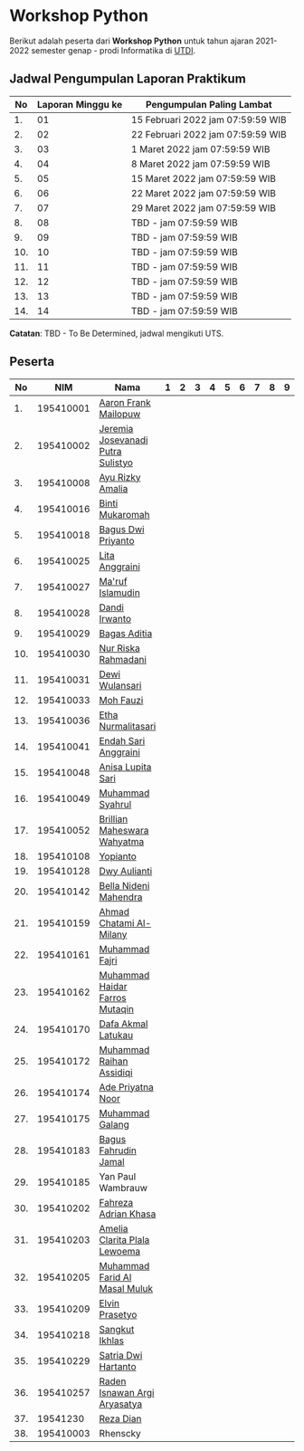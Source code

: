 # Workshop Python

Berikut adalah peserta dari **Workshop Python** untuk tahun ajaran 2021-2022 semester genap - prodi Informatika di [UTDI](https://www.utdi.ac.id).

## Jadwal Pengumpulan Laporan Praktikum

| No  | Laporan Minggu ke | Pengumpulan Paling Lambat |
|-----|-------------------|---------------------------|
| 1.  | 01 | 15 Februari 2022 jam 07:59:59 WIB |
| 2.  | 02 | 22 Februari 2022 jam 07:59:59 WIB |
| 3.  | 03 | 1 Maret 2022 jam 07:59:59 WIB |
| 4.  | 04 | 8 Maret 2022 jam 07:59:59 WIB |
| 5.  | 05 | 15 Maret 2022 jam 07:59:59 WIB |
| 6.  | 06 | 22 Maret 2022 jam 07:59:59 WIB |
| 7.  | 07 | 29 Maret 2022 jam 07:59:59 WIB |
| 8.  | 08 | TBD - jam 07:59:59 WIB |
| 9.  | 09 | TBD - jam 07:59:59 WIB |
| 10.  | 10 | TBD - jam 07:59:59 WIB |
| 11.  | 11 | TBD - jam 07:59:59 WIB |
| 12.  | 12 | TBD - jam 07:59:59 WIB |
| 13.  | 13 | TBD - jam 07:59:59 WIB |
| 14.  | 14 | TBD - jam 07:59:59 WIB |

  **Catatan**: TBD - To Be Determined, jadwal mengikuti UTS.

## Peserta

| No  | NIM       | Nama                              | 1 | 2 | 3 | 4 | 5 | 6 | 7 | 8 | 9 | 10 | 11 | 12 | 13 | 14 |
|-----|-----------|-----------------------------------|---|---|---|---|---|---|---|---|---|----|----|----|----|----|
| 1.  | 195410001 | [Aaron Frank Mailopuw](https://github.com/aaronfr21/Workshop-phyton) |   |   |   |   |   |   |   |   |   |    |    |    |    |    |
| 2.  | 195410002 | [Jeremia Josevanadi Putra Sulistyo](https://github.com/JeremiaJPS195410002/workshop-python) |   |   |   |   |   |   |   |   |   |    |    |    |    |    |
| 3.  | 195410008 | [Ayu Rizky Amalia](https://github.com/195410008ayurizky/workshop-python) |   |   |   |   |   |   |   |   |   |    |    |    |    |    |
| 4.  | 195410016 | [Binti Mukaromah](https://github.com/BintiMukaromah/workshop-phyton) |   |   |   |   |   |   |   |   |   |    |    |    |    |    |
| 5.  | 195410018 | [Bagus Dwi Priyanto](https://github.com/BagusDwiP195410018/workshop-python) |   |   |   |   |   |   |   |   |   |    |    |    |    |    |
| 6.  | 195410025 | [Lita Anggraini](https://github.com/Lita-Anggraini/workshop-python) |   |   |   |   |   |   |   |   |   |    |    |    |    |    |
| 7.  | 195410027 | [Ma'ruf Islamudin](https://github.com/marufislamudin/workshop-python) |   |   |   |   |   |   |   |   |   |    |    |    |    |    |
| 8.  | 195410028 | [Dandi Irwanto](https://github.com/dandiirwanto20/workshop-python) |   |   |   |   |   |   |   |   |   |    |    |    |    |    |
| 9.  | 195410029 | [Bagas Aditia](https://github.com/bgsaditiya/workshop-python) |   |   |   |   |   |   |   |   |   |    |    |    |    |    |
| 10. | 195410030 | [Nur Riska Rahmadani](https://github.com/NurRiskaRahmadani/workshop-python) |   |   |   |   |   |   |   |   |   |    |    |    |    |    |
| 11. | 195410031 | [Dewi Wulansari](https://github.com/Dewiwulan15/workshop-python) |   |   |   |   |   |   |   |   |   |    |    |    |    |    |
| 12. | 195410033 | [Moh Fauzi](https://github.com/195410033/workshop-python) |   |   |   |   |   |   |   |   |   |    |    |    |    |    |
| 13. | 195410036 | [Etha Nurmalitasari](https://github.com/EthaNurmalitasari/workshop-python) |   |   |   |   |   |   |   |   |   |    |    |    |    |    |
| 14. | 195410041 | [Endah Sari Anggraini](https://github.com/endahsari19/workshop-python.git) |   |   |   |   |   |   |   |   |   |    |    |    |    |    |
| 15. | 195410048 | [Anisa Lupita Sari](https://github.com/AnisaLupitaSari195410048/workshop-python.git) |   |   |   |   |   |   |   |   |   |    |    |    |    |    |
| 16. | 195410049 | [Muhammad Syahrul](https://github.com/muhammadsyahrul23/workshop-python) |   |   |   |   |   |   |   |   |   |    |    |    |    |    |
| 17. | 195410052 | [Brillian Maheswara Wahyatma](https://github.com/195410052Mahes/workshop-python.git) |   |   |   |   |   |   |   |   |   |    |    |    |    |    |
| 18. | 195410108 | [Yopianto](https://github.com/Yopianto19/workshop-python) |   |   |   |   |   |   |   |   |   |    |    |    |    |    |
| 19. | 195410128 | [Dwy Aulianti](https://github.com/DwyAulia/workshop-python) |   |   |   |   |   |   |   |   |   |    |    |    |    |    |
| 20. | 195410142 | [Bella Nideni Mahendra](https://github.com/bellanm23/workshop-python) |   |   |   |   |   |   |   |   |   |    |    |    |    |    |
| 21. | 195410159 | [Ahmad Chatami Al- Milany](https://github.com/ahmadchatami/workshop-python) |   |   |   |   |   |   |   |   |   |    |    |    |    |    |
| 22. | 195410161 | [Muhammad Fajri](https://github.com/K1ne0n5/workshop-python.git) |   |   |   |   |   |   |   |   |   |    |    |    |    |    |
| 23. | 195410162 | [Muhammad Haidar Farros Mutaqin](https://github.com/haidarfarros/workshop-python) |   |   |   |   |   |   |   |   |   |    |    |    |    |    |
| 24. | 195410170 | [Dafa Akmal Latukau](https://github.com/Dafaakmal12/workshop-python) |   |   |   |   |   |   |   |   |   |    |    |    |    |    |
| 25. | 195410172 | [Muhammad Raihan Assidiqi](https://github.com/MuhammadRaihanAssidiqi/workshop-python) |   |   |   |   |   |   |   |   |   |    |    |    |    |    |
| 26. | 195410174 | [Ade Priyatna Noor](https://github.com/adhenchor/workshop-python.git) |   |   |   |   |   |   |   |   |   |    |    |    |    |    |
| 27. | 195410175 | [Muhammad Galang](https://github.com/Galang025/workshop-python) |   |   |   |   |   |   |   |   |   |    |    |    |    |    |
| 28. | 195410183 | [Bagus Fahrudin Jamal](https://github.com/ghostvar/workshop-python) |   |   |   |   |   |   |   |   |   |    |    |    |    |    |
| 29. | 195410185 | Yan Paul Wambrauw |   |   |   |   |   |   |   |   |   |    |    |    |    |    |
| 30. | 195410202 | [Fahreza Adrian Khasa](https://github.com/fahrezaadriankhasa/workshop-python.git) |   |   |   |   |   |   |   |   |   |    |    |    |    |    |
| 31. | 195410203 | [Amelia Clarita Plala Lewoema](https://github.com/amelia-clarita/workshop-python) |   |   |   |   |   |   |   |   |   |    |    |    |    |    |
| 32. | 195410205 | [Muhammad Farid Al Masal Muluk](https://github.com/faridalmasalm/-workshop-python) |   |   |   |   |   |   |   |   |   |    |    |    |    |    |
| 33. | 195410209 | [Elvin Prasetyo](https://github.com/elvinp-prasetyo/workshop-python) |   |   |   |   |   |   |   |   |   |    |    |    |    |    |
| 34. | 195410218 | [Sangkut Ikhlas](https://github.com/sangkutikhlas/Workshop-python.git) |   |   |   |   |   |   |   |   |   |    |    |    |    |    |
| 35. | 195410229 | [Satria Dwi Hartanto](https://github.com/SatriaDwiH195410229/workshop-python) |   |   |   |   |   |   |   |   |   |    |    |    |    |    |
| 36. | 195410257 | [Raden Isnawan Argi Aryasatya](https://github.com/zargiteddy/workshop-python) |   |   |   |   |   |   |   |   |   |    |    |    |    |    |
| 37. | 19541230 | [Reza Dian](https://github.com/RezaDianS-195410230/workshop-python) |   |   |   |   |   |   |   |   |   |    |    |    |    |    |
| 38. | 195410003 | Rhenscky |   |   |   |   |   |   |   |   |   |    |    |    |    |    |
